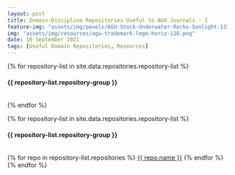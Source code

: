```yaml
---
layout: post
title: Domain-Discipline Repositories Useful to AGU Journals - 2
feature-img: "assets/img/pexels/AGU-Stock-Underwater-Rocks-Sunlight-1314x400.jpg"
img: "assets/img/resources/agu-trademark-logo-horiz-128.png"
date: 10 September 2021
tags: [Useful Domain Repositories, Resources]
---
```


{% for repository-list in site.data.repositories.repository-list %}
    <h4>{{ repository-list.repository-group }}</h4>
      <br>
  {% endfor %}


{% for repository-list in site.data.repositories.repository-list %}
    <h4>{{ repository-list.repository-group }}</h4>
      <br>
        {% for repo in repository-list.repositories %}
          <a href="{{ repo.url }}">{{ repo.name }}</a>
        {% endfor %}
      <br>
  {% endfor %}
